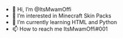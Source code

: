 - 👋 Hi, I’m @ItsMwamOffi
- 👀 I’m interested in Minecraft Skin Packs
- 🌱 I’m currently learning HTML and Python
- 📫 How to reach me ItsMwamOffi#001

<!---
ItsMwamOffi/ItsMwamOffi is a ✨ special ✨ repository because its `README.md` (this file) appears on your GitHub profile.
You can click the Preview link to take a look at your changes.
--->
